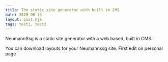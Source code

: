 ```yaml
---
title: The static site generator with built in CMS
date: 2020-06-16
layout: post.njk
tags: test1, test2
---
```


NeumannSsg is a static site generator with a web based, built in CMS.
<!-- more -->
You can download layouts for your Neumannssg site.
First edit on personal page